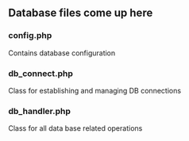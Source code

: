 ## Database files come up here

### config.php
Contains database configuration

### db_connect.php
Class for establishing and managing DB connections

### db_handler.php
Class for all data base related operations
